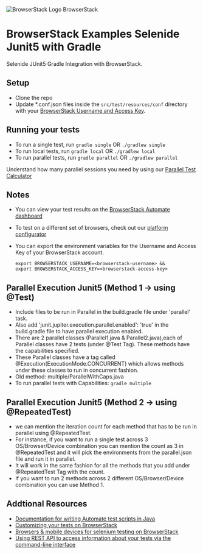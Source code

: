 ![BrowserStack Logo](https://d98b8t1nnulk5.cloudfront.net/production/images/layout/logo-header.png?1469004780) BrowserStack

# BrowserStack Examples Selenide Junit5 with Gradle
Selenide JUnit5 Gradle Integration with BrowserStack.


## Setup
* Clone the repo
* Update *.conf.json files inside the `src/test/resources/conf` directory with your [BrowserStack Username and Access Key](https://www.browserstack.com/accounts/settings). 

## Running your tests
* To run a single test, run `gradle single` OR `./gradlew single` 
* To run local tests, run `gradle local` OR `./gradlew local` 
* To run parallel tests, run `gradle parallel` OR `./gradlew parallel` 

 Understand how many parallel sessions you need by using our [Parallel Test Calculator](https://www.browserstack.com/automate/parallel-calculator?ref=github)

## Notes
* You can view your test results on the [BrowserStack Automate dashboard](https://www.browserstack.com/automate)
* To test on a different set of browsers, check out our [platform configurator](https://www.browserstack.com/automate/java#setting-os-and-browser)
* You can export the environment variables for the Username and Access Key of your BrowserStack account. 

  ```
  export BROWSERSTACK_USERNAME=<browserstack-username> &&
  export BROWSERSTACK_ACCESS_KEY=<browserstack-access-key>
  ```
## Parallel Execution Junit5 (Method 1 -> using @Test)
* Include files to be run in Parallel in the build.gradle file under 'parallel' task.
* Also add 'junit.jupiter.execution.parallel.enabled': 'true' in the build.gradle file to have parallel execution enabled.
* There are 2 parallel classes (Parallel1.java & Parallel2.java),each of Parallel classes have 2 tests (under @Test Tag). These methods have the capabilities specified.
* These Parallel classes have a tag called @Execution(ExecutionMode.CONCURRENT) which allows methods under these classes to run in concurrent fashion.
* Old method: multiple/ParallelWithCaps.java
* To run parallel tests with Capabilities: `gradle multiple`

## Parallel Execution Junit5 (Method 2 -> using @RepeatedTest)
* we can mention the iteration count for each method that has to be run in parallel using @RepeatedTest.
* For instance, if you want to run a single test across 3 OS/Browser/Device combination you can mention the count as 3 in @RepeatedTest and it will pick the environments from the parallel.json file and run it in parallel.
* It will work in the same fashion for all the methods that you add under @RepeatedTest Tag with the count.
* If you want to run 2 methods across 2 different OS/Browser/Device combination you can use Method 1.

## Addtional Resources
* [Documentation for writing Automate test scripts in Java](https://www.browserstack.com/automate/java)
* [Customizing your tests on BrowserStack](https://www.browserstack.com/automate/capabilities)
* [Browsers & mobile devices for selenium testing on BrowserStack](https://www.browserstack.com/list-of-browsers-and-platforms?product=automate)
* [Using REST API to access information about your tests via the command-line interface](https://www.browserstack.com/automate/rest-api)

